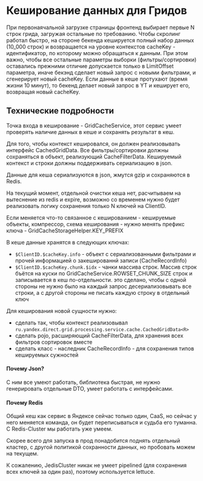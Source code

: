 Кеширование данных для Гридов
=============================

При первонаячальной загрузке страницы фронтенд выбирает первые N строк грида, загружая остальные по требованию.
Чтобы скролинг работал быстро, на стороне бекенда кешируется полный набор данных (10_000 строк) и возвращается на уровне контекстов cacheKey - идентификатор, по которому можно обращаться к данным.
При этом важно, чтобы все остальные параметры выборки (фильтры/сортировки) оставались прежними отличие допускается только в LimitOffset параметра, иначе бекэнд сделает новый запрос с новыми фильтрами, и сгенерирует новый cacheKey.
Если данные в кеше протухают (время жизни 10 минут), то бекенд делает новый запрос в YT и кеширует его, возвращая новый cacheKey.

Технические подробности
-----------------------

Точка входа в кеширование - GridCacheService, этот  сервис умеет проверять наличие данных в кеше и сохранять результат в кеш. 

Для того, чтобы контекст кешировался, он должен реализовывать интерфейс CachedGridData. Все фильтры/сортировки должны сохраняться в объект, реализующий CacheFilterData. Кешируемый контекст и строки должны поддерживать сериализацию в json.

Данные для кеша сериализуются в json, жмутся gzip и сохраняются в Redis.

На текущий момент, отдельной очистки кеша нет, расчитываем на вытеснение из redis и expire, возможно со временем нужно будет реализовать логику сохранения только N ключей на ClientID.

Если меняется что-то связанное с кешированием - кешируемые объекты, компрессор, схема кеширования - нужно менять префикс ключа - GridCacheStorageHelper.KEY_PREFIX

В кеше данные хранятся в следующих ключах:
- `$ClientID.$cacheKey.info` - объект с сериализованными фильтрами и прочей информацией о закешированнй записи (CacheRecordInfo)
- `$ClientID.$cacheKey.chunk.$idx` - чанки массива строк. Массив строк бъётся на куски по GridCacheService.ROWSET_CHUNK_SIZE строк и записывается в кеш по-отдельности. это сделано, чтобы с одной стороны не нужно было на каждый запрос десериализовывать все строки, а с другой стороны не писать каждую строку в отдельный ключ 

Для кеширования новой сущности нужно:
- сделать так, чтобы контекст реализовывал `ru.yandex.direct.grid.processing.service.cache.CachedGridData<R>`
- сделать pojo, расширяющий CacheFilterData, для хранения всех фильтров сортировок вместе
- сделать класс - наследник CacheRecordInfo - для сохранения типов кешируемых сужностей 

#### Почему Json?
С ним все умеют работать, библиотека быстрая, не нужно генерировать отдельные DTO, умеет работать с интерфейсами.

#### Почему Redis
Общий кеш как сервис в Яндексе сейчас только один, CaaS, но сейчас у него меняется команда, он будет переписываться
и судьба его туманна. С Redis-Cluster мы работать уже умеем.

Скорее всего для запуска в прод понадобится поднять отдельный кластер, с другой политикой сохранности данных, 
но пробовать можем на текущем. 

К сожалению, JedisCluster никак не умеет pipelined (для сохранения всех ключей за один раз), поэтому используется lettuce.
